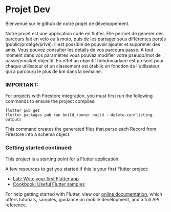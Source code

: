 # Projet Dev

Bienvenue sur le github de notre projet de développement.

Notre projet est une application codé en flutter. Elle permet de générer des parcours fait en vélo ou à moto, puis de les partager sous différentes portés (public/protégé/privé). Il est possible de pouvoir ajouter et supprimer des amis. Vous pouvez consulter les details de vos parcours passé. A tout moment dans vos paramètres vous pouvez modifier votre pseudo/mot de passe/email/et objectif. En effet un objectif hebdomadaire est present pour chaque utilisateur et un classement est établie en fonction de l'utilisateur qui à parcouru le plus de km dans la semaine.

### IMPORTANT:

For projects with Firestore integration, you must first run the following commands to ensure the project compiles:

```
flutter pub get
flutter packages pub run build_runner build --delete-conflicting-outputs
```

This command creates the generated files that parse each Record from Firestore into a schema object.

### Getting started continued:

This project is a starting point for a Flutter application.

A few resources to get you started if this is your first Flutter project:

- [Lab: Write your first Flutter app](https://flutter.dev/docs/get-started/codelab)
- [Cookbook: Useful Flutter samples](https://flutter.dev/docs/cookbook)

For help getting started with Flutter, view our
[online documentation](https://flutter.dev/docs), which offers tutorials,
samples, guidance on mobile development, and a full API reference.
